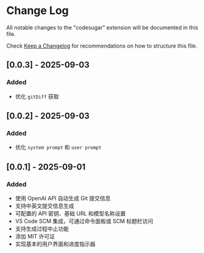 # Change Log

All notable changes to the "codesugar" extension will be documented in this file.

Check [Keep a Changelog](http://keepachangelog.com/) for recommendations on how to structure this file.

## [0.0.3] - 2025-09-03

### Added
- 优化 `gitDiff` 获取

## [0.0.2] - 2025-09-03

### Added
- 优化 `system prompt` 和 `user prompt`

## [0.0.1] - 2025-09-01

### Added
- 使用 OpenAI API 自动生成 Git 提交信息
- 支持中英文提交信息生成
- 可配置的 API 密钥、基础 URL 和模型名称设置
- VS Code SCM 集成，可通过命令面板或 SCM 标题栏访问
- 支持生成过程中止功能
- 添加 MIT 许可证
- 实现基本的用户界面和进度指示器
